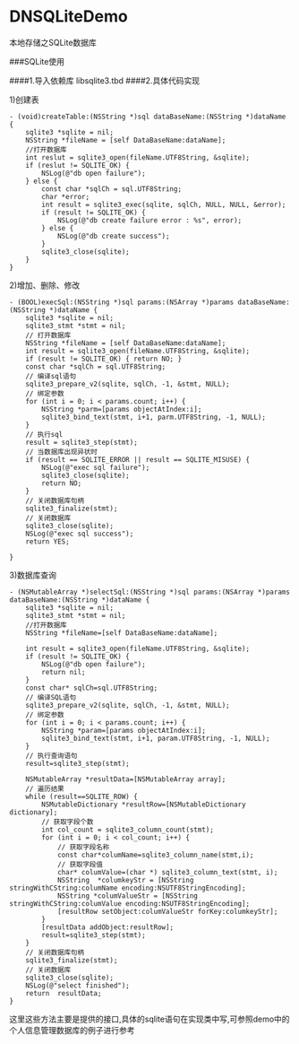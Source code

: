 # DNSQLiteDemo
本地存储之SQLite数据库

###SQLite使用

####1.导入依赖库 libsqlite3.tbd
####2.具体代码实现

1)创建表

    - (void)createTable:(NSString *)sql dataBaseName:(NSString *)dataName {
        sqlite3 *sqlite = nil;
        NSString *fileName = [self DataBaseName:dataName];
        //打开数据库
        int reslut = sqlite3_open(fileName.UTF8String, &sqlite);
        if (reslut != SQLITE_OK) {
            NSLog(@"db open failure");
        } else {
            const char *sqlCh = sql.UTF8String;
            char *error;
            int result = sqlite3_exec(sqlite, sqlCh, NULL, NULL, &error);
            if (result != SQLITE_OK) {
                NSLog(@"db create failure error : %s", error);
            } else {
                NSLog(@"db create success");
            }
            sqlite3_close(sqlite);
        }
    }


2)增加、删除、修改

    - (BOOL)execSql:(NSString *)sql params:(NSArray *)params dataBaseName:(NSString *)dataName {
        sqlite3 *sqlite = nil;
        sqlite3_stmt *stmt = nil;
        // 打开数据库
        NSString *fileName = [self DataBaseName:dataName];
        int result = sqlite3_open(fileName.UTF8String, &sqlite);
        if (result != SQLITE_OK) { return NO; }
        const char *sqlCh = sql.UTF8String;
        // 编译sql语句
        sqlite3_prepare_v2(sqlite, sqlCh, -1, &stmt, NULL);
        // 绑定参数
        for (int i = 0; i < params.count; i++) {
            NSString *parm=[params objectAtIndex:i];
            sqlite3_bind_text(stmt, i+1, parm.UTF8String, -1, NULL);
        }
        // 执行sql
        result = sqlite3_step(stmt);
        // 当数据库出现异状时
        if (result == SQLITE_ERROR || result == SQLITE_MISUSE) {
            NSLog(@"exec sql failure");
            sqlite3_close(sqlite);
            return NO;
        }
        // 关闭数据库句柄
        sqlite3_finalize(stmt);
        // 关闭数据库
        sqlite3_close(sqlite);
        NSLog(@"exec sql success");
        return YES;
        
    }


3)数据库查询

    - (NSMutableArray *)selectSql:(NSString *)sql params:(NSArray *)params dataBaseName:(NSString *)dataName {
        sqlite3 *sqlite = nil;
        sqlite3_stmt *stmt = nil;
        //打开数据库
        NSString *fileName=[self DataBaseName:dataName];
        
        int result = sqlite3_open(fileName.UTF8String, &sqlite);
        if (result != SQLITE_OK) {
            NSLog(@"db open failure");
            return nil;
        }
        const char* sqlCh=sql.UTF8String;
        // 编译SQL语句
        sqlite3_prepare_v2(sqlite, sqlCh, -1, &stmt, NULL);
        // 绑定参数
        for (int i = 0; i < params.count; i++) {
            NSString *param=[params objectAtIndex:i];
            sqlite3_bind_text(stmt, i+1, param.UTF8String, -1, NULL);
        }
        // 执行查询语句
        result=sqlite3_step(stmt);
        
        NSMutableArray *resultData=[NSMutableArray array];
        // 遍历结果
        while (result==SQLITE_ROW) {
            NSMutableDictionary *resultRow=[NSMutableDictionary dictionary];
            // 获取字段个数
            int col_count = sqlite3_column_count(stmt);
            for (int i = 0; i < col_count; i++) {
                // 获取字段名称
                const char*columName=sqlite3_column_name(stmt,i);
                // 获取字段值
                char* columValue=(char *) sqlite3_column_text(stmt, i);
                NSString  *columkeyStr = [NSString stringWithCString:columName encoding:NSUTF8StringEncoding];
                NSString *columValueStr = [NSString stringWithCString:columValue encoding:NSUTF8StringEncoding];
                [resultRow setObject:columValueStr forKey:columkeyStr];
            }
            [resultData addObject:resultRow];
            result=sqlite3_step(stmt);
        }
        // 关闭数据库句柄
        sqlite3_finalize(stmt);
        // 关闭数据库
        sqlite3_close(sqlite);
        NSLog(@"select finished");
        return  resultData;
    }


这里这些方法主要是提供的接口,具体的sqlite语句在实现类中写,可参照demo中的个人信息管理数据库的例子进行参考










